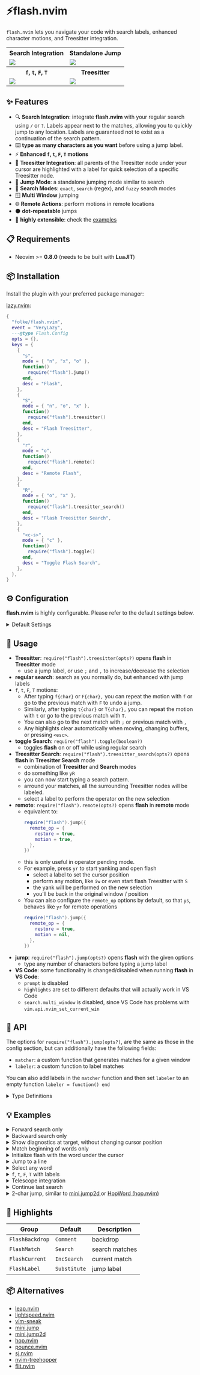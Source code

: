# ⚡flash.nvim

`flash.nvim` lets you navigate your code with search labels,
enhanced character motions, and Treesitter integration.

<table>
  <tr>
    <th>Search Integration</th>
    <th>Standalone Jump</th>
  </tr>
  <tr>
    <td>
      <img src="https://github.com/folke/flash.nvim/assets/292349/e0ac4cbc-fa54-4505-8261-43ec0505518d" />
    </td>
    <td>
      <img src="https://github.com/folke/flash.nvim/assets/292349/90af85e3-3f22-4c51-af4b-2a2488c9560b" />
    </td>
  </tr>
  <tr>
    <th><code>f</code>, <code>t</code>, <code>F</code>, <code>T</code></th>
    <th>Treesitter</th>
  </tr>
  <tr>
    <td>
      <img src="https://github.com/folke/flash.nvim/assets/292349/379cb2de-8ec3-4acf-8811-d3590a5854b6" />
    </td>
    <td>
      <img src="https://github.com/folke/flash.nvim/assets/292349/b963b05e-3d28-45ff-b43a-928a06e5f92a" />
    </td>
  </tr>
</table>

## ✨ Features

- 🔍 **Search Integration**: integrate **flash.nvim** with your regular
  search using `/` or `?`. Labels appear next to the matches,
  allowing you to quickly jump to any location. Labels are
  guaranteed not to exist as a continuation of the search pattern.
- ⌨️ **type as many characters as you want** before using a jump label.
- ⚡ **Enhanced `f`, `t`, `F`, `T` motions**
- 🌳 **Treesitter Integration**: all parents of the Treesitter node
  under your cursor are highlighted with a label for quick selection
  of a specific Treesitter node.
- 🎯 **Jump Mode**: a standalone jumping mode similar to search
- 🔎 **Search Modes**: `exact`, `search` (regex), and `fuzzy` search modes
- 🪟 **Multi Window** jumping
- 🌐 **Remote Actions**: perform motions in remote locations
- ⚫ **dot-repeatable** jumps
- 📡 **highly extensible**: check the [examples](https://github.com/folke/flash.nvim#-examples)

## 📋 Requirements

- Neovim >= **0.8.0** (needs to be built with **LuaJIT**)

## 📦 Installation

Install the plugin with your preferred package manager:

[lazy.nvim](https://github.com/folke/lazy.nvim):

<!-- setup:start -->

```lua
{
  "folke/flash.nvim",
  event = "VeryLazy",
  ---@type Flash.Config
  opts = {},
  keys = {
    {
      "s",
      mode = { "n", "x", "o" },
      function()
        require("flash").jump()
      end,
      desc = "Flash",
    },
    {
      "S",
      mode = { "n", "o", "x" },
      function()
        require("flash").treesitter()
      end,
      desc = "Flash Treesitter",
    },
    {
      "r",
      mode = "o",
      function()
        require("flash").remote()
      end,
      desc = "Remote Flash",
    },
    {
      "R",
      mode = { "o", "x" },
      function()
        require("flash").treesitter_search()
      end,
      desc = "Flash Treesitter Search",
    },
    {
      "<c-s>",
      mode = { "c" },
      function()
        require("flash").toggle()
      end,
      desc = "Toggle Flash Search",
    },
  },
}
```

<!-- setup:end -->

## ⚙️ Configuration

**flash.nvim** is highly configurable. Please refer to the default settings below.

<details><summary>Default Settings</summary>

<!-- config:start -->

```lua
{
  -- labels = "abcdefghijklmnopqrstuvwxyz",
  labels = "asdfghjklqwertyuiopzxcvbnm",
  search = {
    -- search/jump in all windows
    multi_window = true,
    -- search direction
    forward = true,
    -- when `false`, find only matches in the given direction
    wrap = true,
    ---@type Flash.Pattern.Mode
    -- Each mode will take ignorecase and smartcase into account.
    -- * exact: exact match
    -- * search: regular search
    -- * fuzzy: fuzzy search
    -- * fun(str): custom function that returns a pattern
    --   For example, to only match at the beginning of a word:
    --   mode = function(str)
    --     return "\\<" .. str
    --   end,
    mode = "exact",
    -- behave like `incsearch`
    incremental = false,
    -- Excluded filetypes and custom window filters
    ---@type (string|fun(win:window))[]
    exclude = {
      "notify",
      "cmp_menu",
      "noice",
      "flash_prompt",
      function(win)
        -- exclude non-focusable windows
        return not vim.api.nvim_win_get_config(win).focusable
      end,
    },
    -- Optional trigger character that needs to be typed before
    -- a jump label can be used. It's NOT recommended to set this,
    -- unless you know what you're doing
    trigger = "",
    -- max pattern length. If the pattern length is equal to this
    -- labels will no longer be skipped. When it exceeds this length
    -- it will either end in a jump or terminate the search
    max_length = nil, ---@type number?
  },
  jump = {
    -- save location in the jumplist
    jumplist = true,
    -- jump position
    pos = "start", ---@type "start" | "end" | "range"
    -- add pattern to search history
    history = false,
    -- add pattern to search register
    register = false,
    -- clear highlight after jump
    nohlsearch = false,
    -- automatically jump when there is only one match
    autojump = false,
    -- You can force inclusive/exclusive jumps by setting the
    -- `inclusive` option. By default it will be automatically
    -- set based on the mode.
    inclusive = nil, ---@type boolean?
    -- jump position offset. Not used for range jumps.
    -- 0: default
    -- 1: when pos == "end" and pos < current position
    offset = nil, ---@type number
  },
  label = {
    -- allow uppercase labels
    uppercase = true,
    -- add any labels with the correct case here, that you want to exclude
    exclude = "",
    -- add a label for the first match in the current window.
    -- you can always jump to the first match with `<CR>`
    current = true,
    -- show the label after the match
    after = true, ---@type boolean|number[]
    -- show the label before the match
    before = false, ---@type boolean|number[]
    -- position of the label extmark
    style = "overlay", ---@type "eol" | "overlay" | "right_align" | "inline"
    -- flash tries to re-use labels that were already assigned to a position,
    -- when typing more characters. By default only lower-case labels are re-used.
    reuse = "lowercase", ---@type "lowercase" | "all"
    -- for the current window, label targets closer to the cursor first
    distance = true,
    -- minimum pattern length to show labels
    -- Ignored for custom labelers.
    min_pattern_length = 0,
    -- Enable this to use rainbow colors to highlight labels
    -- Can be useful for visualizing Treesitter ranges.
    rainbow = {
      enabled = false,
      -- number between 1 and 9
      shade = 5,
    },
    -- With `format`, you can change how the label is rendered.
    -- Should return a list of `[text, highlight]` tuples.
    ---@class Flash.Format
    ---@field state Flash.State
    ---@field match Flash.Match
    ---@field hl_group string
    ---@field after boolean
    ---@type fun(opts:Flash.Format): string[][]
    format = function(opts)
      return { { opts.match.label, opts.hl_group } }
    end,
  },
  highlight = {
    -- show a backdrop with hl FlashBackdrop
    backdrop = true,
    -- Highlight the search matches
    matches = true,
    -- extmark priority
    priority = 5000,
    groups = {
      match = "FlashMatch",
      current = "FlashCurrent",
      backdrop = "FlashBackdrop",
      label = "FlashLabel",
    },
  },
  -- action to perform when picking a label.
  -- defaults to the jumping logic depending on the mode.
  ---@type fun(match:Flash.Match, state:Flash.State)|nil
  action = nil,
  -- initial pattern to use when opening flash
  pattern = "",
  -- When `true`, flash will try to continue the last search
  continue = false,
  -- Set config to a function to dynamically change the config
  config = nil, ---@type fun(opts:Flash.Config)|nil
  -- You can override the default options for a specific mode.
  -- Use it with `require("flash").jump({mode = "forward"})`
  ---@type table<string, Flash.Config>
  modes = {
    -- options used when flash is activated through
    -- a regular search with `/` or `?`
    search = {
      -- when `true`, flash will be activated during regular search by default.
      -- You can always toggle when searching with `require("flash").toggle()`
      enabled = true,
      highlight = { backdrop = false },
      jump = { history = true, register = true, nohlsearch = true },
      search = {
        -- `forward` will be automatically set to the search direction
        -- `mode` is always set to `search`
        -- `incremental` is set to `true` when `incsearch` is enabled
      },
    },
    -- options used when flash is activated through
    -- `f`, `F`, `t`, `T`, `;` and `,` motions
    char = {
      enabled = true,
      -- dynamic configuration for ftFT motions
      config = function(opts)
        -- autohide flash when in operator-pending mode
        opts.autohide = vim.fn.mode(true):find("no") and vim.v.operator == "y"

        -- disable jump labels when enabled and when using a count
        opts.jump_labels = opts.jump_labels and vim.v.count == 0

        -- Show jump labels only in operator-pending mode
        -- opts.jump_labels = vim.v.count == 0 and vim.fn.mode(true):find("o")
      end,
      -- hide after jump when not using jump labels
      autohide = false,
      -- show jump labels
      jump_labels = false,
      -- set to `false` to use the current line only
      multi_line = true,
      -- When using jump labels, don't use these keys
      -- This allows using those keys directly after the motion
      label = { exclude = "hjkliardc" },
      -- by default all keymaps are enabled, but you can disable some of them,
      -- by removing them from the list.
      -- If you rather use another key, you can map them
      -- to something else, e.g., { [";"] = "L", [","] = H }
      keys = { "f", "F", "t", "T", ";", "," },
      search = { wrap = false },
      highlight = { backdrop = true },
      jump = { register = false },
    },
    -- options used for treesitter selections
    -- `require("flash").treesitter()`
    treesitter = {
      labels = "abcdefghijklmnopqrstuvwxyz",
      jump = { pos = "range" },
      search = { incremental = false },
      label = { before = true, after = true, style = "inline" },
      highlight = {
        backdrop = false,
        matches = false,
      },
    },
    treesitter_search = {
      jump = { pos = "range" },
      search = { multi_window = true, wrap = true, incremental = false },
      remote_op = { restore = true },
      label = { before = true, after = true, style = "inline" },
    },
    -- options used for remote flash
    remote = {
      remote_op = { restore = true, motion = true },
    },
  },
  -- options for the floating window that shows the prompt,
  -- for regular jumps
  prompt = {
    enabled = true,
    prefix = { { "⚡", "FlashPromptIcon" } },
    win_config = {
      relative = "editor",
      width = 1, -- when <=1 it's a percentage of the editor width
      height = 1,
      row = -1, -- when negative it's an offset from the bottom
      col = 0, -- when negative it's an offset from the right
      zindex = 1000,
    },
  },
  -- options for remote operator pending mode
  remote_op = {
    -- restore window views and cursor position
    -- after doing a remote operation
    restore = false,
    -- For `jump.pos = "range"`, this setting is ignored.
    -- `true`: always enter a new motion when doing a remote operation
    -- `false`: use the window's cursor position and jump target
    -- `nil`: act as `true` for remote windows, `false` for the current window
    motion = false,
  },
}
```

<!-- config:end -->

</details>

## 🚀 Usage

- **Treesitter**: `require("flash").treesitter(opts?)` opens **flash** in **Treesitter** mode
  - use a jump label, or use `;` and `,` to increase/decrease the selection
- **regular search**: search as you normally do, but enhanced with jump labels
- `f`, `t`, `F`, `T` motions:
  - After typing `f{char}` or `F{char},` you can repeat the motion with `f`
    or go to the previous match with `F` to undo a jump.
  - Similarly, after typing `t{char}` or `T{char},` you can repeat the motion
    with `t` or go to the previous match with `T`.
  - You can also go to the next match with `;` or previous match with `,`
  - Any highlights clear automatically when moving, changing buffers,
    or pressing `<esc>`.
- **toggle Search**: `require("flash").toggle(boolean?)`
  - toggles **flash** on or off while using regular search
- **Treesitter Search**: `require("flash").treesitter_search(opts?)` opens **flash** in **Treesitter Search** mode
  - combination of **Treesitter** and **Search** modes
  - do something like `yR`
  - you can now start typing a search pattern.
  - arround your matches, all the surrounding Treesitter nodes will be labeled.
  - select a label to perform the operator on the new selection
- **remote**: `require("flash").remote(opts?)` opens **flash** in **remote** mode
  - equivalent to:
    ```lua
    require("flash").jump({
      remote_op = {
        restore = true,
        motion = true,
      },
    })
    ```
  - this is only useful in operator pending mode.
  - For example, press `yr` to start yanking and open flash
    - select a label to set the cursor position
    - perform any motion, like `iw` or even start flash Treesitter with `S`
    - the yank will be performed on the new selection
    - you'll be back in the original window / position
  - You can also configure the `remote_op` options by default, so that `ys`,
    behaves like `yr` for remote operations
    ```lua
    require("flash").jump({
      remote_op = {
        restore = true,
        motion = nil,
      },
    })
    ```
- **jump**: `require("flash").jump(opts?)` opens **flash** with the given options
  - type any number of characters before typing a jump label
- **VS Code**: some functionality is changed/disabled when running **flash** in **VS Code**:
  - `prompt` is disabled
  - `highlights` are set to different defaults that will actually work in VS Code
  - `search.multi_window` is disabled, since VS Code has problems with `vim.api.nvim_set_current_win`

## 📡 API

The options for `require("flash").jump(opts?)`, are the same as
those in the config section, but can additionally have the following fields:

- `matcher`: a custom function that generates matches for a given window
- `labeler`: a custom function to label matches

You can also add labels in the `matcher` function and then set `labeler`
to an empty function `labeler = function() end`

<details><summary>Type Definitions</summary>

```typescript
type FlashMatcher = (win: number, state: FlashState) => FlashMatch[];
type FlashLabeler = (matches: FlashMatch[], state: FlashState) => void;

interface FlashMatch {
  win: number;
  pos: [number, number]; // (1,0)-indexed
  end_pos: [number, number]; // (1,0)-indexed
  label?: string | false; // set to false to never show a label for this match
  highlight?: boolean; // override opts.highlight.matches for this match
}

// Check the code for the full definition
// of Flash.State at `lua/flash/state.lua`
type FlashState = {};
```

</details>

## 💡 Examples

<details><summary>Forward search only</summary>

```lua
require("flash").jump({
  search = { forward = true, wrap = false, multi_window = false },
})
```

</details>

<details><summary>Backward search only</summary>

```lua
require("flash").jump({
  search = { forward = false, wrap = false, multi_window = false },
})
```

</details>

<details><summary>Show diagnostics at target, without changing cursor position</summary>

```lua
require("flash").jump({
  action = function(match, state)
    vim.api.nvim_win_call(match.win, function()
      vim.api.nvim_win_set_cursor(match.win, match.pos)
      vim.diagnostic.open_float()
    end)
    state:restore()
  end,
})

-- More advanced example that also highlights diagnostics:
require("flash").jump({
  matcher = function(win)
    ---@param diag Diagnostic
    return vim.tbl_map(function(diag)
      return {
        pos = { diag.lnum + 1, diag.col },
        end_pos = { diag.end_lnum + 1, diag.end_col - 1 },
      }
    end, vim.diagnostic.get(vim.api.nvim_win_get_buf(win)))
  end,
  action = function(match, state)
    vim.api.nvim_win_call(match.win, function()
      vim.api.nvim_win_set_cursor(match.win, match.pos)
      vim.diagnostic.open_float()
    end)
    state:restore()
  end,
})
```

</details>

<details><summary>Match beginning of words only</summary>

```lua
require("flash").jump({
  search = {
    mode = function(str)
      return "\\<" .. str
    end,
  },
})
```

</details>

<details><summary>Initialize flash with the word under the cursor</summary>

```lua
require("flash").jump({
  pattern = vim.fn.expand("<cword>"),
})
```

</details>

<details><summary>Jump to a line</summary>

```lua
require("flash").jump({
  search = { mode = "search", max_length = 0 },
  label = { after = { 0, 0 } },
  pattern = "^"
})
```

</details>

<details><summary>Select any word</summary>

```lua
require("flash").jump({
  pattern = ".", -- initialize pattern with any char
  search = {
    mode = function(pattern)
      -- remove leading dot
      if pattern:sub(1, 1) == "." then
        pattern = pattern:sub(2)
      end
      -- return word pattern and proper skip pattern
      return ([[\v<%s\w*>]]):format(pattern), ([[\v<%s]]):format(pattern)
    end,
  },
  -- select the range
  jump = { pos = "range" },
})
```

</details>

<details><summary><code>f</code>, <code>t</code>, <code>F</code>, <code>T</code> with labels</summary>

```lua
-- to use this, make sure to set `opts.modes.char.enabled = false`
local Config = require("flash.config")
local Char = require("flash.plugins.char")
for _, motion in ipairs({ "f", "t", "F", "T" }) do
  vim.keymap.set({ "n", "x", "o" }, motion, function()
    require("flash").jump(Config.get({
      mode = "char",
      search = {
        mode = Char.mode(motion),
        max_length = 1,
      },
    }, Char.motions[motion]))
  end)
end
```

</details>

<details><summary>Telescope integration</summary>

This will allow you to use `s` in normal mode
and `<c-s>` in insert mode, to jump to a label in Telescope results.

```lua
{
    "nvim-telescope/telescope.nvim",
    optional = true,
    opts = function(_, opts)
      local function flash(prompt_bufnr)
        require("flash").jump({
          pattern = "^",
          label = { after = { 0, 0 } },
          search = {
            mode = "search",
            exclude = {
              function(win)
                return vim.bo[vim.api.nvim_win_get_buf(win)].filetype ~= "TelescopeResults"
              end,
            },
          },
          action = function(match)
            local picker = require("telescope.actions.state").get_current_picker(prompt_bufnr)
            picker:set_selection(match.pos[1] - 1)
          end,
        })
      end
      opts.defaults = vim.tbl_deep_extend("force", opts.defaults or {}, {
        mappings = {
          n = { s = flash },
          i = { ["<c-s>"] = flash },
        },
      })
    end,
  }
```

</details>

<details><summary>Continue last search</summary>

```lua
require("flash").jump({continue = true})
```

</details>

<details>
  <summary>2-char jump, similar to
    <a href="https://github.com/echasnovski/mini.nvim/blob/main/readmes/mini-jump2d.md">
      mini.jump2d
    </a>
    or
    <a href="https://github.com/phaazon/hop.nvim">
      HopWord (hop.nvim)
    </a>
  </summary>

```lua
local Flash = require("flash")

---@param opts Flash.Format
local function format(opts)
  -- always show first and second label
  return {
    { opts.match.label1, "FlashMatch" },
    { opts.match.label2, "FlashLabel" },
  }
end

Flash.jump({
  search = { mode = "search" },
  label = { after = false, before = { 0, 0 }, uppercase = false, format = format },
  pattern = [[\<]],
  action = function(match, state)
    state:hide()
    Flash.jump({
      search = { max_length = 0 },
      highlight = { matches = false },
      label = { format = format },
      matcher = function(win)
        -- limit matches to the current label
        return vim.tbl_filter(function(m)
          return m.label == match.label and m.win == win
        end, state.results)
      end,
      labeler = function(matches)
        for _, m in ipairs(matches) do
          m.label = m.label2 -- use the second label
        end
      end,
    })
  end,
  labeler = function(matches, state)
    local labels = state:labels()
    for m, match in ipairs(matches) do
      match.label1 = labels[math.floor((m - 1) / #labels) + 1]
      match.label2 = labels[(m - 1) % #labels + 1]
      match.label = match.label1
    end
  end,
})
```

</details>

## 🌈 Highlights

| Group           | Default      | Description    |
| --------------- | ------------ | -------------- |
| `FlashBackdrop` | `Comment`    | backdrop       |
| `FlashMatch`    | `Search`     | search matches |
| `FlashCurrent`  | `IncSearch`  | current match  |
| `FlashLabel`    | `Substitute` | jump label     |

## 📦 Alternatives

- [leap.nvim](https://github.com/ggandor/leap.nvim)
- [lightspeed.nvim](https://github.com/ggandor/lightspeed.nvim)
- [vim-sneak](https://github.com/justinmk/vim-sneak)
- [mini.jump](https://github.com/echasnovski/mini.nvim/blob/main/readmes/mini-jump.md)
- [mini.jump2d](https://github.com/echasnovski/mini.nvim/blob/main/readmes/mini-jump2d.md)
- [hop.nvim](https://github.com/phaazon/hop.nvim)
- [pounce.nvim](https://github.com/rlane/pounce.nvim)
- [sj.nvim](https://github.com/woosaaahh/sj.nvim)
- [nvim-treehopper](https://github.com/mfussenegger/nvim-treehopper)
- [flit.nvim](https://github.com/ggandor/flit.nvim)

